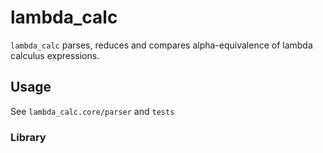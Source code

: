 
# lambda_calc

`lambda_calc` parses, reduces and compares alpha-equivalence of lambda calculus expressions.

## Usage

See `lambda_calc.core/parser` and `tests`

### Library

